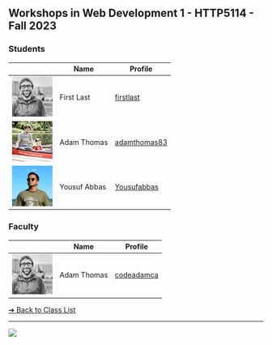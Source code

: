 <style>@import url("//readme.codeadam.ca/readme.css");</style>

## Workshops in Web Development 1 - HTTP5114 - Fall 2023

### Students

| | Name | Profile | 
| - | - | - |
| ![First Last](images/codeadamca.png) | First Last | [firstlast](students/firstlast) |
| ![Adam Thomas](images/thomasadam83.jpg) | Adam Thomas | [adamthomas83](students/adamthomas83) |
| ![Yousuf Abbas](images/yousuff.jpg) | Yousuf Abbas | [Yousufabbas](students/YousufAbbas) |

### Faculty

| | Name | Profile | 
| - | - | - |
| ![Adam Thomas](images/codeadamca.png) | Adam Thomas | [codeadamca](faculty/codeadamca) |

[&#10132; Back to Class List](/)

---

<a href="https://brickmmo.com">
<img src="https://brickmmo.com/images/brickmmo-logo-horizontal.jpg" width="100">
</a>
